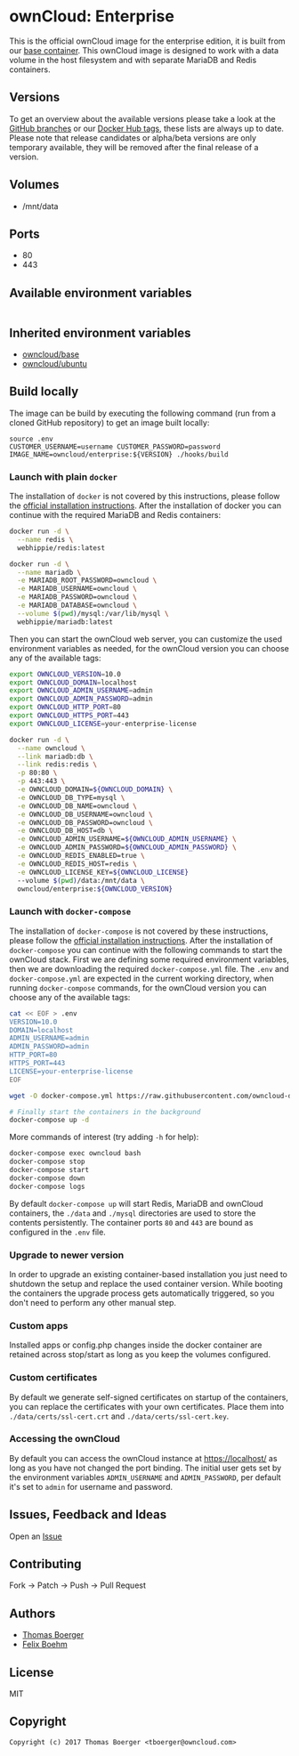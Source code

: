 # ownCloud: Enterprise

This is the official ownCloud image for the enterprise edition, it is built from our [base container](https://registry.hub.docker.com/u/owncloud/base/). This ownCloud image is designed to work with a data volume in the host filesystem and with separate MariaDB and Redis containers.


## Versions

To get an overview about the available versions please take a look at the [GitHub branches](https://github.com/owncloud-docker/server/branches/all) or our [Docker Hub tags](https://hub.docker.com/r/owncloud/server/tags/), these lists are always up to date. Please note that release candidates or alpha/beta versions are only temporary available, they will be removed after the final release of a version.


## Volumes

* /mnt/data


## Ports

* 80
* 443

## Available environment variables

```

```

## Inherited environment variables

* [owncloud/base](https://github.com/owncloud-docker/base#available-environment-variables)
* [owncloud/ubuntu](https://github.com/owncloud-docker/ubuntu#available-environment-variables)


## Build locally

The image can be build by executing the following command (run from a cloned GitHub repository) to get an image built locally:

```
source .env
CUSTOMER_USERNAME=username CUSTOMER_PASSWORD=password IMAGE_NAME=owncloud/enterprise:${VERSION} ./hooks/build
```


### Launch with plain `docker`

The installation of `docker` is not covered by this instructions, please follow the [official installation instructions](https://docs.docker.com/engine/installation/). After the installation of docker you can continue with the required MariaDB and Redis containers:

```bash
docker run -d \
  --name redis \
  webhippie/redis:latest

docker run -d \
  --name mariadb \
  -e MARIADB_ROOT_PASSWORD=owncloud \
  -e MARIADB_USERNAME=owncloud \
  -e MARIADB_PASSWORD=owncloud \
  -e MARIADB_DATABASE=owncloud \
  --volume $(pwd)/mysql:/var/lib/mysql \
  webhippie/mariadb:latest
```

Then you can start the ownCloud web server, you can customize the used environment variables as needed, for the ownCloud version you can choose any of the available tags:

```bash
export OWNCLOUD_VERSION=10.0
export OWNCLOUD_DOMAIN=localhost
export OWNCLOUD_ADMIN_USERNAME=admin
export OWNCLOUD_ADMIN_PASSWORD=admin
export OWNCLOUD_HTTP_PORT=80
export OWNCLOUD_HTTPS_PORT=443
export OWNCLOUD_LICENSE=your-enterprise-license

docker run -d \
  --name owncloud \
  --link mariadb:db \
  --link redis:redis \
  -p 80:80 \
  -p 443:443 \
  -e OWNCLOUD_DOMAIN=${OWNCLOUD_DOMAIN} \
  -e OWNCLOUD_DB_TYPE=mysql \
  -e OWNCLOUD_DB_NAME=owncloud \
  -e OWNCLOUD_DB_USERNAME=owncloud \
  -e OWNCLOUD_DB_PASSWORD=owncloud \
  -e OWNCLOUD_DB_HOST=db \
  -e OWNCLOUD_ADMIN_USERNAME=${OWNCLOUD_ADMIN_USERNAME} \
  -e OWNCLOUD_ADMIN_PASSWORD=${OWNCLOUD_ADMIN_PASSWORD} \
  -e OWNCLOUD_REDIS_ENABLED=true \
  -e OWNCLOUD_REDIS_HOST=redis \
  -e OWNCLOUD_LICENSE_KEY=${OWNCLOUD_LICENSE}
  --volume $(pwd)/data:/mnt/data \
  owncloud/enterprise:${OWNCLOUD_VERSION}
```


### Launch with `docker-compose`

The installation of `docker-compose` is not covered by these instructions, please follow the [official installation instructions](https://docs.docker.com/compose/install/). After the installation of `docker-compose` you can continue with the following commands to start the ownCloud stack. First we are defining some required environment variables, then we are downloading the required `docker-compose.yml` file. The `.env` and `docker-compose.yml` are expected in the current working directory, when running `docker-compose` commands, for the ownCloud version you can choose any of the available tags:

```bash
cat << EOF > .env
VERSION=10.0
DOMAIN=localhost
ADMIN_USERNAME=admin
ADMIN_PASSWORD=admin
HTTP_PORT=80
HTTPS_PORT=443
LICENSE=your-enterprise-license
EOF

wget -O docker-compose.yml https://raw.githubusercontent.com/owncloud-docker/enterprise/master/docker-compose.yml

# Finally start the containers in the background
docker-compose up -d
```

More commands of interest (try adding `-h` for help):

```bash
docker-compose exec owncloud bash
docker-compose stop
docker-compose start
docker-compose down
docker-compose logs
```

By default `docker-compose up` will start Redis, MariaDB and ownCloud containers, the `./data` and `./mysql` directories are used to store the contents persistently. The container ports `80` and `443` are bound as configured in the `.env` file.


### Upgrade to newer version

In order to upgrade an existing container-based installation you just need to shutdown the setup and replace the used container version. While booting the containers the upgrade process gets automatically triggered, so you don't need to perform any other manual step.


### Custom apps

Installed apps or config.php changes inside the docker container are retained across stop/start as long as you keep the volumes configured.


### Custom certificates

By default we generate self-signed certificates on startup of the containers, you can replace the certificates with your own certificates. Place them into `./data/certs/ssl-cert.crt` and `./data/certs/ssl-cert.key`.


### Accessing the ownCloud

By default you can access the ownCloud instance at [https://localhost/](https://localhost/) as long as you have not changed the port binding. The initial user gets set by the environment variables `ADMIN_USERNAME` and `ADMIN_PASSWORD`, per default it's set to `admin` for username and password.


## Issues, Feedback and Ideas

Open an [Issue](https://github.com/owncloud-docker/enterprise/issues)


## Contributing

Fork -> Patch -> Push -> Pull Request


## Authors

* [Thomas Boerger](https://github.com/tboerger)
* [Felix Boehm](https://github.com/felixboehm)


## License

MIT


## Copyright

```
Copyright (c) 2017 Thomas Boerger <tboerger@owncloud.com>
```
